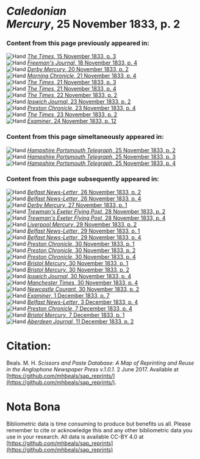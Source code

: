 # *Caledonian Mercury*, 25 November 1833, p. 2  
  
### Content from this page previously appeared in:  
![Hand](http://scissorsandpaste.net/wp-content/uploads/2017/06/smallhandpointer.png) [*The Times*, 15 November 1833, p. 3](https://mhbeals.github.io/sap_html/The-Times/The-Times-15-November-1833-p-3)  
![Hand](http://scissorsandpaste.net/wp-content/uploads/2017/06/smallhandpointer.png) [*Freeman's Journal*, 18 November 1833, p. 4](https://mhbeals.github.io/sap_html/Freeman's-Journal/Freeman's-Journal-18-November-1833-p-4)  
![Hand](http://scissorsandpaste.net/wp-content/uploads/2017/06/smallhandpointer.png) [*Derby Mercury*, 20 November 1833, p. 2](https://mhbeals.github.io/sap_html/Derby-Mercury/Derby-Mercury-20-November-1833-p-2)  
![Hand](http://scissorsandpaste.net/wp-content/uploads/2017/06/smallhandpointer.png) [*Morning Chronicle*, 21 November 1833, p. 4](https://mhbeals.github.io/sap_html/Morning-Chronicle/Morning-Chronicle-21-November-1833-p-4)  
![Hand](http://scissorsandpaste.net/wp-content/uploads/2017/06/smallhandpointer.png) [*The Times*, 21 November 1833, p. 3](https://mhbeals.github.io/sap_html/The-Times/The-Times-21-November-1833-p-3)  
![Hand](http://scissorsandpaste.net/wp-content/uploads/2017/06/smallhandpointer.png) [*The Times*, 21 November 1833, p. 4](https://mhbeals.github.io/sap_html/The-Times/The-Times-21-November-1833-p-4)  
![Hand](http://scissorsandpaste.net/wp-content/uploads/2017/06/smallhandpointer.png) [*The Times*, 22 November 1833, p. 2](https://mhbeals.github.io/sap_html/The-Times/The-Times-22-November-1833-p-2)  
![Hand](http://scissorsandpaste.net/wp-content/uploads/2017/06/smallhandpointer.png) [*Ipswich Journal*, 23 November 1833, p. 2](https://mhbeals.github.io/sap_html/Ipswich-Journal/Ipswich-Journal-23-November-1833-p-2)  
![Hand](http://scissorsandpaste.net/wp-content/uploads/2017/06/smallhandpointer.png) [*Preston Chronicle*, 23 November 1833, p. 4](https://mhbeals.github.io/sap_html/Preston-Chronicle/Preston-Chronicle-23-November-1833-p-4)  
![Hand](http://scissorsandpaste.net/wp-content/uploads/2017/06/smallhandpointer.png) [*The Times*, 23 November 1833, p. 2](https://mhbeals.github.io/sap_html/The-Times/The-Times-23-November-1833-p-2)  
![Hand](http://scissorsandpaste.net/wp-content/uploads/2017/06/smallhandpointer.png) [*Examiner*, 24 November 1833, p. 12](https://mhbeals.github.io/sap_html/Examiner/Examiner-24-November-1833-p-12)  
  
### Content from this page simeltaneously appeared in:  
![Hand](http://scissorsandpaste.net/wp-content/uploads/2017/06/smallhandpointer.png) [*Hampshire Portsmouth Telegraph*, 25 November 1833, p. 2](https://mhbeals.github.io/sap_html/Hampshire-Portsmouth-Telegraph/Hampshire-Portsmouth-Telegraph-25-November-1833-p-2)  
![Hand](http://scissorsandpaste.net/wp-content/uploads/2017/06/smallhandpointer.png) [*Hampshire Portsmouth Telegraph*, 25 November 1833, p. 3](https://mhbeals.github.io/sap_html/Hampshire-Portsmouth-Telegraph/Hampshire-Portsmouth-Telegraph-25-November-1833-p-3)  
![Hand](http://scissorsandpaste.net/wp-content/uploads/2017/06/smallhandpointer.png) [*Hampshire Portsmouth Telegraph*, 25 November 1833, p. 4](https://mhbeals.github.io/sap_html/Hampshire-Portsmouth-Telegraph/Hampshire-Portsmouth-Telegraph-25-November-1833-p-4)  
  
### Content from this page subsequently appeared in:  
![Hand](http://scissorsandpaste.net/wp-content/uploads/2017/06/smallhandpointer.png) [*Belfast News-Letter*, 26 November 1833, p. 2](https://mhbeals.github.io/sap_html/Belfast-News-Letter/Belfast-News-Letter-26-November-1833-p-2)  
![Hand](http://scissorsandpaste.net/wp-content/uploads/2017/06/smallhandpointer.png) [*Belfast News-Letter*, 26 November 1833, p. 4](https://mhbeals.github.io/sap_html/Belfast-News-Letter/Belfast-News-Letter-26-November-1833-p-4)  
![Hand](http://scissorsandpaste.net/wp-content/uploads/2017/06/smallhandpointer.png) [*Derby Mercury*, 27 November 1833, p. 1](https://mhbeals.github.io/sap_html/Derby-Mercury/Derby-Mercury-27-November-1833-p-1)  
![Hand](http://scissorsandpaste.net/wp-content/uploads/2017/06/smallhandpointer.png) [*Trewman's Exeter Flying Post*, 28 November 1833, p. 2](https://mhbeals.github.io/sap_html/Trewman's-Exeter-Flying-Post/Trewman's-Exeter-Flying-Post-28-November-1833-p-2)  
![Hand](http://scissorsandpaste.net/wp-content/uploads/2017/06/smallhandpointer.png) [*Trewman's Exeter Flying Post*, 28 November 1833, p. 4](https://mhbeals.github.io/sap_html/Trewman's-Exeter-Flying-Post/Trewman's-Exeter-Flying-Post-28-November-1833-p-4)  
![Hand](http://scissorsandpaste.net/wp-content/uploads/2017/06/smallhandpointer.png) [*Liverpool Mercury*, 29 November 1833, p. 2](https://mhbeals.github.io/sap_html/Liverpool-Mercury/Liverpool-Mercury-29-November-1833-p-2)  
![Hand](http://scissorsandpaste.net/wp-content/uploads/2017/06/smallhandpointer.png) [*Belfast News-Letter*, 29 November 1833, p. 1](https://mhbeals.github.io/sap_html/Belfast-News-Letter/Belfast-News-Letter-29-November-1833-p-1)  
![Hand](http://scissorsandpaste.net/wp-content/uploads/2017/06/smallhandpointer.png) [*Belfast News-Letter*, 29 November 1833, p. 4](https://mhbeals.github.io/sap_html/Belfast-News-Letter/Belfast-News-Letter-29-November-1833-p-4)  
![Hand](http://scissorsandpaste.net/wp-content/uploads/2017/06/smallhandpointer.png) [*Preston Chronicle*, 30 November 1833, p. 1](https://mhbeals.github.io/sap_html/Preston-Chronicle/Preston-Chronicle-30-November-1833-p-1)  
![Hand](http://scissorsandpaste.net/wp-content/uploads/2017/06/smallhandpointer.png) [*Preston Chronicle*, 30 November 1833, p. 2](https://mhbeals.github.io/sap_html/Preston-Chronicle/Preston-Chronicle-30-November-1833-p-2)  
![Hand](http://scissorsandpaste.net/wp-content/uploads/2017/06/smallhandpointer.png) [*Preston Chronicle*, 30 November 1833, p. 4](https://mhbeals.github.io/sap_html/Preston-Chronicle/Preston-Chronicle-30-November-1833-p-4)  
![Hand](http://scissorsandpaste.net/wp-content/uploads/2017/06/smallhandpointer.png) [*Bristol Mercury*, 30 November 1833, p. 1](https://mhbeals.github.io/sap_html/Bristol-Mercury/Bristol-Mercury-30-November-1833-p-1)  
![Hand](http://scissorsandpaste.net/wp-content/uploads/2017/06/smallhandpointer.png) [*Bristol Mercury*, 30 November 1833, p. 2](https://mhbeals.github.io/sap_html/Bristol-Mercury/Bristol-Mercury-30-November-1833-p-2)  
![Hand](http://scissorsandpaste.net/wp-content/uploads/2017/06/smallhandpointer.png) [*Ipswich Journal*, 30 November 1833, p. 4](https://mhbeals.github.io/sap_html/Ipswich-Journal/Ipswich-Journal-30-November-1833-p-4)  
![Hand](http://scissorsandpaste.net/wp-content/uploads/2017/06/smallhandpointer.png) [*Manchester Times*, 30 November 1833, p. 4](https://mhbeals.github.io/sap_html/Manchester-Times/Manchester-Times-30-November-1833-p-4)  
![Hand](http://scissorsandpaste.net/wp-content/uploads/2017/06/smallhandpointer.png) [*Newcastle Courant*, 30 November 1833, p. 2](https://mhbeals.github.io/sap_html/Newcastle-Courant/Newcastle-Courant-30-November-1833-p-2)  
![Hand](http://scissorsandpaste.net/wp-content/uploads/2017/06/smallhandpointer.png) [*Examiner*, 1 December 1833, p. 7](https://mhbeals.github.io/sap_html/Examiner/Examiner-1-December-1833-p-7)  
![Hand](http://scissorsandpaste.net/wp-content/uploads/2017/06/smallhandpointer.png) [*Belfast News-Letter*, 3 December 1833, p. 4](https://mhbeals.github.io/sap_html/Belfast-News-Letter/Belfast-News-Letter-3-December-1833-p-4)  
![Hand](http://scissorsandpaste.net/wp-content/uploads/2017/06/smallhandpointer.png) [*Preston Chronicle*, 7 December 1833, p. 4](https://mhbeals.github.io/sap_html/Preston-Chronicle/Preston-Chronicle-7-December-1833-p-4)  
![Hand](http://scissorsandpaste.net/wp-content/uploads/2017/06/smallhandpointer.png) [*Bristol Mercury*, 7 December 1833, p. 1](https://mhbeals.github.io/sap_html/Bristol-Mercury/Bristol-Mercury-7-December-1833-p-1)  
![Hand](http://scissorsandpaste.net/wp-content/uploads/2017/06/smallhandpointer.png) [*Aberdeen Journal*, 11 December 1833, p. 2](https://mhbeals.github.io/sap_html/Aberdeen-Journal/Aberdeen-Journal-11-December-1833-p-2)  


# Citation: 

Beals. M. H. *Scissors and Paste Database: A Map of Reprinting and Reuse in the Anglophone Newspaper Press v.1.0.1.* 2 June 2017. Available at [https://github.com/mhbeals/sap_reprints/](https://github.com/mhbeals/sap_reprints/). 

# Nota Bona

Bibliometric data is time consuming to produce but benefits us all. Please remember to cite or acknowledge this and any other bibliometric data you use in your research. All data is available CC-BY 4.0 at [https://github.com/mhbeals/sap_reprints](https://github.com/mhbeals/sap_reprints)